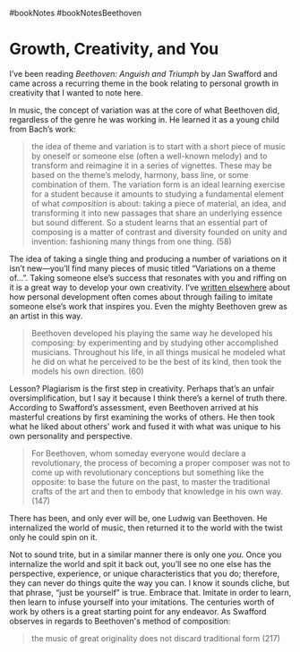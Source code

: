 #bookNotes #bookNotesBeethoven

# Growth, Creativity, and You

I’ve been reading _Beethoven: Anguish and Triumph_ by Jan Swafford and came across a recurring theme in the book relating to personal growth in creativity that I wanted to note here.

In music, the concept of variation was at the core of what Beethoven did, regardless of the genre he was working in. He learned it as a young child from Bach’s work: 

> the idea of theme and variation is to start with a short piece of music by oneself or someone else (often a well-known melody) and to transform and reimagine it in a series of vignettes. These may be based on the theme’s melody, harmony, bass line, or some combination of them. The variation form is an ideal learning exercise for a student because it amounts to studying a fundamental element of what *composition* is about: taking a piece of material, an idea, and transforming it into new passages that share an underlying essence but sound different. So a student learns that an essential part of composing is a matter of contrast and diversity founded on unity and invention: fashioning many things from one thing. (58)

The idea of taking a single thing and producing a number of variations on it isn’t new—you’ll find many pieces of music titled “Variations on a theme of...”. Taking someone else’s success that resonates with you and riffing on it is a great way to develop your own creativity. I’ve [written elsewhere](https://blog.jim-nielsen.com/2013/evolution-of-creativity/) about how personal development often comes about through failing to imitate someone else’s work that inspires you. Even the mighty Beethoven grew as an artist in this way.

> Beethoven developed his playing the same way he developed his composing: by experimenting and by studying other accomplished musicians. Throughout his life, in all things musical he modeled what he did on what he perceived to be the best of its kind, then took the models his own direction. (60)

Lesson? Plagiarism is the first step in creativity. Perhaps that’s an unfair oversimplification, but I say it because I think there’s a kernel of truth there. According to Swafford’s assessment, even Beethoven arrived at his masterful creations by first examining the works of others. He then took what he liked about others’ work and fused it with what was unique to his own personality and perspective. 

> For Beethoven, whom someday everyone would declare a revolutionary, the process of becoming a proper composer was not to come up with revolutionary conceptions but something like the opposite: to base the future on the past, to master the traditional crafts of the art and then to embody that knowledge in his own way. (147)

There has been, and only ever will be, one Ludwig van Beethoven. He internalized the world of music, then returned it to the world with the twist only he could spin on it. 

Not to sound trite, but in a similar manner there is only one *you*. Once you internalize the world and spit it back out, you’ll see no one else has the perspective, experience, or unique characteristics that you do; therefore, they can never do things quite the way you can. I know it sounds cliche, but that phrase, “just be yourself” is true. Embrace that. Imitate in order to learn, then learn to infuse yourself into your imitations. The centuries worth of work by others is a great starting point for any endeavor. As Swafford observes in regards to Beethoven's method of composition:

> the music of great originality does not discard traditional form (217)

